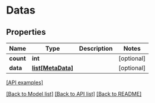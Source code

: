 # Datas

## Properties
Name | Type | Description | Notes
------------ | ------------- | ------------- | -------------
**count** | **int** |  | [optional] 
**data** | [**list[MetaData]**](MetaData.md) |  | [optional] 

[[API examples]](http://devopshq.github.io/teamcity/teamcity_models/Datas.html)

[[Back to Model list]](../README.md#documentation-for-models) [[Back to API list]](../README.md#documentation-for-api-endpoints) [[Back to README]](../README.md)


